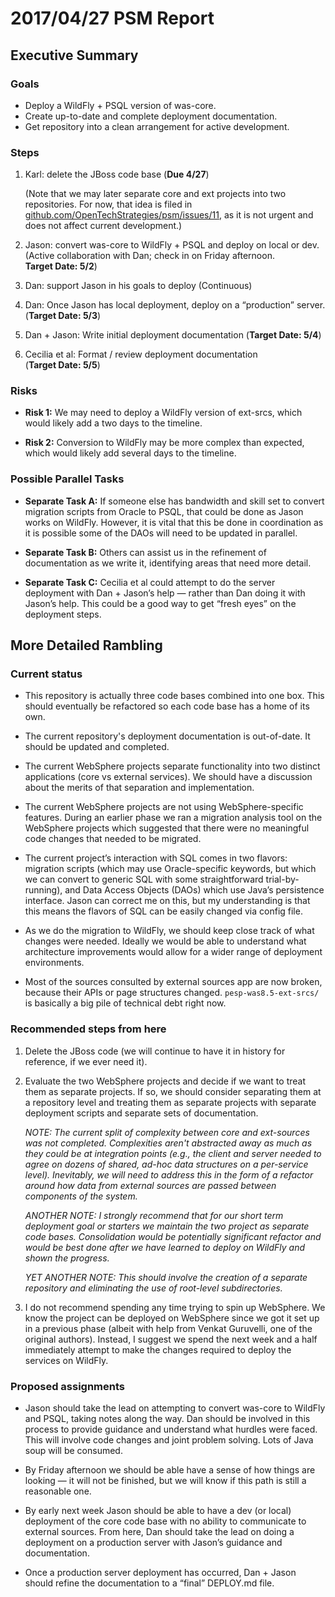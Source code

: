 # 2017/04/27 PSM Report
## Executive Summary

### Goals
- Deploy a WildFly + PSQL version of was-core.
- Create up-to-date and complete deployment documentation.
- Get repository into a clean arrangement for active development.

### Steps
1. Karl: delete the JBoss code base (**Due&nbsp;4/27**)

     (Note that we may later separate core and ext projects into two
     repositories.  For now, that idea is filed in
     [github.com/OpenTechStrategies/psm/issues/11](https://github.com/OpenTechStrategies/psm/issues/11),
     as it is not urgent and does not affect current development.)

2. Jason: convert was-core to WildFly + PSQL and deploy on local or
   dev.  (Active collaboration with Dan; check in on Friday
   afternoon.  **Target&nbsp;Date:&nbsp;5/2**)

3. Dan: support Jason in his goals to deploy (Continuous)

4. Dan: Once Jason has local deployment, deploy on a “production”
   server. (**Target&nbsp;Date:&nbsp;5/3**)

5. Dan + Jason: Write initial deployment documentation 
   (**Target&nbsp;Date:&nbsp;5/4**)

6. Cecilia et al: Format / review deployment documentation (**Target&nbsp;Date:&nbsp;5/5**)

### Risks

- **Risk 1:** We may need to deploy a WildFly version of ext-srcs,
  which would likely add a two days to the timeline.

- **Risk 2:** Conversion to WildFly may be more complex than expected,
  which would likely add several days to the timeline.

### Possible Parallel Tasks

- **Separate Task A:** If someone else has bandwidth and skill set
  to convert migration scripts from Oracle to PSQL, that could be done
  as Jason works on WildFly.  However, it is vital that this be done in
  coordination as it is possible some of the DAOs will need to be
  updated in parallel.

- **Separate Task B:** Others can assist us in the refinement of
  documentation as we write it, identifying areas that need more
  detail.

- **Separate Task C:** Cecilia et al could attempt to do the server deployment
  with Dan + Jason’s help — rather than Dan doing it with Jason’s
  help.  This could be a good way to get “fresh eyes” on the
  deployment steps.

## More Detailed Rambling

### Current status

- This repository is actually three code bases combined into one box.
  This should eventually be refactored so each code base has a home of
  its own.

- The current repository's deployment documentation is out-of-date.
  It should be updated and completed.

- The current WebSphere projects separate functionality into two
  distinct applications (core vs external services).  We should have a
  discussion about the merits of that separation and implementation.

- The current WebSphere projects are not using WebSphere-specific
  features.  During an earlier phase we ran a migration analysis tool
  on the WebSphere projects which suggested that there were no
  meaningful code changes that needed to be migrated.

- The current project’s interaction with SQL comes in two flavors:
  migration scripts (which may use Oracle-specific keywords, but which
  we can convert to generic SQL with some straightforward
  trial-by-running), and Data Access Objects (DAOs) which use Java’s
  persistence interface.  Jason can correct me on this, but my
  understanding is that this means the flavors of SQL can be easily
  changed via config file.

- As we do the migration to WildFly, we should keep close track of
  what changes were needed.  Ideally we would be able to understand
  what architecture improvements would allow for a wider range of
  deployment environments.

- Most of the sources consulted by external sources app are now
  broken, because their APIs or page structures changed.
  `pesp-was8.5-ext-srcs/` is basically a big pile of technical debt
  right now.

### Recommended steps from here

1. Delete the JBoss code (we will continue to have it in history for
   reference, if we ever need it).

2. Evaluate the two WebSphere projects and decide if we want to treat
   them as separate projects.  If so, we should consider separating
   them at a repository level and treating them as separate projects
   with separate deployment scripts and separate sets of documentation.

     _NOTE: The current split of complexity between core and
     ext-sources was not completed.  Complexities aren't abstracted
     away as much as they could be at integration points (e.g., the
     client and server needed to agree on dozens of shared, ad-hoc
     data structures on a per-service level).  Inevitably, we will
     need to address this in the form of a refactor around how data
     from external sources are passed between components of the
     system._

     _ANOTHER NOTE: I strongly recommend that for our short term
     deployment goal or starters we maintain the two project as
     separate code bases.  Consolidation would be potentially
     significant refactor and would be best done after we have learned
     to deploy on WildFly and shown the progress._

     _YET ANOTHER NOTE: This should involve the creation of a separate
     repository and eliminating the use of root-level subdirectories._

3. I do not recommend spending any time trying to spin up WebSphere.
   We know the project can be deployed on WebSphere since we got it
   set up in a previous phase (albeit with help from Venkat Guruvelli,
   one of the original authors).  Instead, I suggest we spend the next
   week and a half immediately attempt to make the changes required to
   deploy the services on WildFly.

### Proposed assignments

- Jason should take the lead on attempting to convert was-core to
  WildFly and PSQL, taking notes along the way.  Dan should be involved
  in this process to provide guidance and understand what hurdles were
  faced.  This will involve code changes and joint problem solving.
  Lots of Java soup will be consumed.

- By Friday afternoon we should be able have a sense of how things
  are looking — it will not be finished, but we will know if this path
  is still a reasonable one.

- By early next week Jason should be able to have a dev (or local)
  deployment of the core code base with no ability to communicate to
  external sources.  From here, Dan should take the lead on doing a
  deployment on a production server with Jason’s guidance and
  documentation.

- Once a production server deployment has occurred, Dan + Jason should
  refine the documentation to a “final” DEPLOY.md file.
